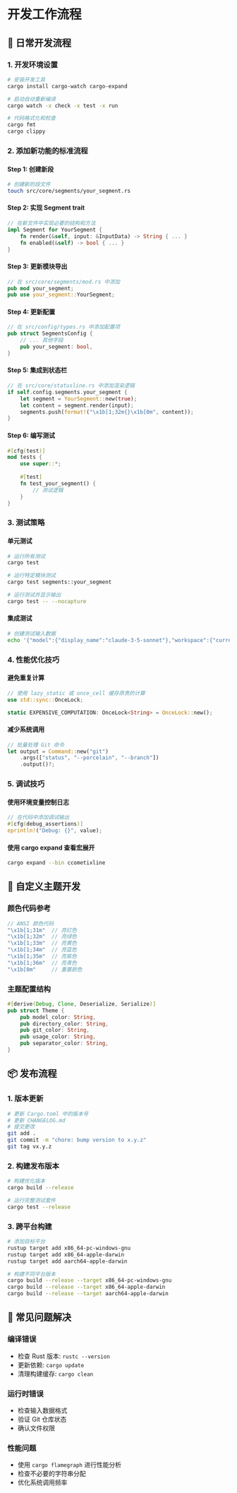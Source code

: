 # 开发工作流程

## 🔄 日常开发流程

### 1. 开发环境设置
```bash
# 安装开发工具
cargo install cargo-watch cargo-expand

# 启动自动重新编译
cargo watch -x check -x test -x run

# 代码格式化和检查
cargo fmt
cargo clippy
```

### 2. 添加新功能的标准流程

#### Step 1: 创建新段
```bash
# 创建新的段文件
touch src/core/segments/your_segment.rs
```

#### Step 2: 实现 Segment trait
```rust
// 在新文件中实现必要的结构和方法
impl Segment for YourSegment {
    fn render(&self, input: &InputData) -> String { ... }
    fn enabled(&self) -> bool { ... }
}
```

#### Step 3: 更新模块导出
```rust
// 在 src/core/segments/mod.rs 中添加
pub mod your_segment;
pub use your_segment::YourSegment;
```

#### Step 4: 更新配置
```rust
// 在 src/config/types.rs 中添加配置项
pub struct SegmentsConfig {
    // ... 其他字段
    pub your_segment: bool,
}
```

#### Step 5: 集成到状态栏
```rust
// 在 src/core/statusline.rs 中添加渲染逻辑
if self.config.segments.your_segment {
    let segment = YourSegment::new(true);
    let content = segment.render(input);
    segments.push(format!("\x1b[1;32m{}\x1b[0m", content));
}
```

#### Step 6: 编写测试
```rust
#[cfg(test)]
mod tests {
    use super::*;
    
    #[test]
    fn test_your_segment() {
        // 测试逻辑
    }
}
```

### 3. 测试策略

#### 单元测试
```bash
# 运行所有测试
cargo test

# 运行特定模块测试
cargo test segments::your_segment

# 运行测试并显示输出
cargo test -- --nocapture
```

#### 集成测试
```bash
# 创建测试输入数据
echo '{"model":{"display_name":"claude-3-5-sonnet"},"workspace":{"current_dir":"/test"},"transcript_path":"/tmp/test.jsonl"}' | cargo run
```

### 4. 性能优化技巧

#### 避免重复计算
```rust
// 使用 lazy_static 或 once_cell 缓存昂贵的计算
use std::sync::OnceLock;

static EXPENSIVE_COMPUTATION: OnceLock<String> = OnceLock::new();
```

#### 减少系统调用
```rust
// 批量处理 Git 命令
let output = Command::new("git")
    .args(["status", "--porcelain", "--branch"])
    .output()?;
```

### 5. 调试技巧

#### 使用环境变量控制日志
```rust
// 在代码中添加调试输出
#[cfg(debug_assertions)]
eprintln!("Debug: {}", value);
```

#### 使用 cargo expand 查看宏展开
```bash
cargo expand --bin ccometixline
```

## 🎨 自定义主题开发

### 颜色代码参考
```rust
// ANSI 颜色代码
"\x1b[1;31m"  // 亮红色
"\x1b[1;32m"  // 亮绿色  
"\x1b[1;33m"  // 亮黄色
"\x1b[1;34m"  // 亮蓝色
"\x1b[1;35m"  // 亮紫色
"\x1b[1;36m"  // 亮青色
"\x1b[0m"     // 重置颜色
```

### 主题配置结构
```rust
#[derive(Debug, Clone, Deserialize, Serialize)]
pub struct Theme {
    pub model_color: String,
    pub directory_color: String,
    pub git_color: String,
    pub usage_color: String,
    pub separator_color: String,
}
```

## 📦 发布流程

### 1. 版本更新
```bash
# 更新 Cargo.toml 中的版本号
# 更新 CHANGELOG.md
# 提交更改
git add .
git commit -m "chore: bump version to x.y.z"
git tag vx.y.z
```

### 2. 构建发布版本
```bash
# 构建优化版本
cargo build --release

# 运行完整测试套件
cargo test --release
```

### 3. 跨平台构建
```bash
# 添加目标平台
rustup target add x86_64-pc-windows-gnu
rustup target add x86_64-apple-darwin
rustup target add aarch64-apple-darwin

# 构建不同平台版本
cargo build --release --target x86_64-pc-windows-gnu
cargo build --release --target x86_64-apple-darwin
cargo build --release --target aarch64-apple-darwin
```

## 🐛 常见问题解决

### 编译错误
- 检查 Rust 版本: `rustc --version`
- 更新依赖: `cargo update`
- 清理构建缓存: `cargo clean`

### 运行时错误
- 检查输入数据格式
- 验证 Git 仓库状态
- 确认文件权限

### 性能问题
- 使用 `cargo flamegraph` 进行性能分析
- 检查不必要的字符串分配
- 优化系统调用频率